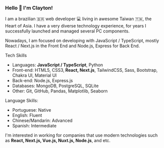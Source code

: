 ### Hello 👋 I'm Clayton! 

I am a brazilian 🇧🇷 web developer 💻 living in awesome Taiwan 🇹🇼, the Heart of Asia. I have a very diverse technology experience, for years I successfully launched and managed several PC components.

Nowadays, I am focused on developing with JavaScript / TypeScript, mostly React / Next.js in the Front End and Node.js, Express for Back End.

Tech Skills
- Languages: <strong>JavaScript / TypeScript</strong>, Python
- Front-end: HTML5, CSS3,<strong> React, Next.js</strong>, TailwindCSS, Sass, Bootstrap, Chakra UI, Material UI
- Back-end: Node.js, Express.js
- Databases: MongoDB, PostgreSQL, SQLite
- Other: Git, GitHub, Pandas, Matplotlib, Seaborn

Language Skills:
- Portuguese: Native
- English: Fluent
- Chinese/Mandarin: Advanced
- Spanish: Intermediate

I'm interested in working for companies that use modern technologies such as <strong>React, Next.js, Vue.js, Nuxt.js, Node.js</strong>, and etc. 
